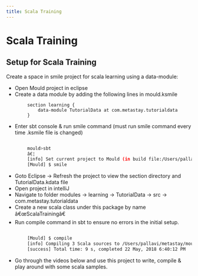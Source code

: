 ```yaml
---
title: Scala Training
---
```


# Scala Training


## Setup for Scala Training

Create a space in smile project for scala learning using a data-module:
* Open Mould project in eclipse
* Create a data module by adding the following lines in mould.ksmile

```
		section learning {
			data-module TutorialData at com.metastay.tutorialdata
		}
```

* Enter sbt console & run smile command (must run smile command every time .ksmile file is changed)
	
```bash

		mould>sbt
		â€¦
		[info] Set current project to Mould (in build file:/Users/pallavi/metastay/mould/)
		[Mould] $ smile
```

* Goto Eclipse -> Refresh the project to view the section directory and TutorialData.kdata file
* Open project in intelliJ
* Navigate to folder modules -> learning -> TutorialData -> src -> com.metastay.tutorialdata 
* Create a new scala class under this package by name â€œScalaTrainingâ€
* Run compile command in sbt to ensure no errors in the initial setup.

```bash

		[Mould] $ compile
		[info] Compiling 3 Scala sources to /Users/pallavi/metastay/mould/modules/learning/TutorialData/target/scala-2.11/classes...
		[success] Total time: 9 s, completed 22 May, 2018 6:40:12 PM
```

* Go through the videos below and use this project to write, compile & play around with some scala samples.
